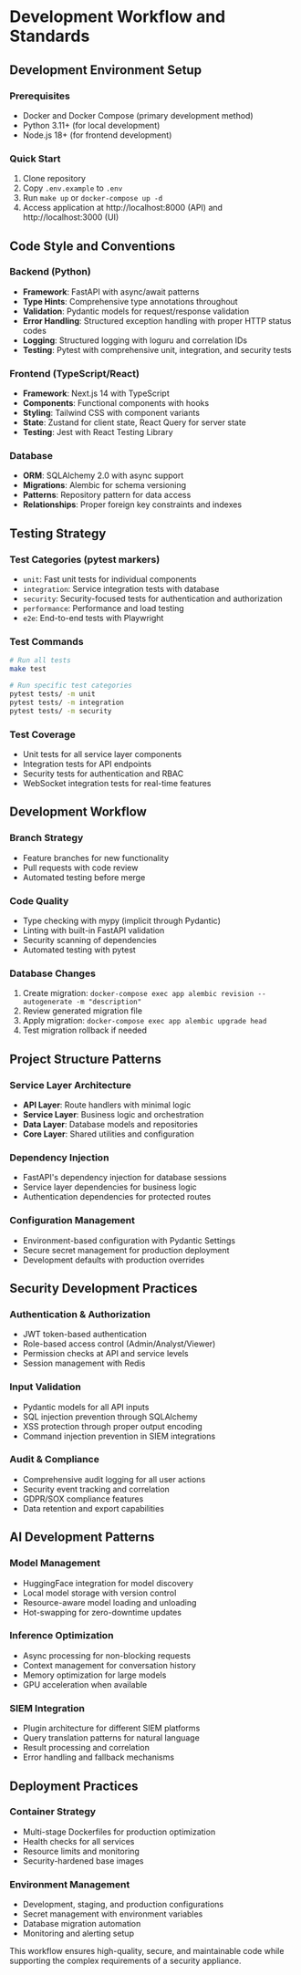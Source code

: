 # Development Workflow and Standards

## Development Environment Setup

### Prerequisites
- Docker and Docker Compose (primary development method)
- Python 3.11+ (for local development)
- Node.js 18+ (for frontend development)

### Quick Start
1. Clone repository
2. Copy `.env.example` to `.env`
3. Run `make up` or `docker-compose up -d`
4. Access application at http://localhost:8000 (API) and http://localhost:3000 (UI)

## Code Style and Conventions

### Backend (Python)
- **Framework**: FastAPI with async/await patterns
- **Type Hints**: Comprehensive type annotations throughout
- **Validation**: Pydantic models for request/response validation
- **Error Handling**: Structured exception handling with proper HTTP status codes
- **Logging**: Structured logging with loguru and correlation IDs
- **Testing**: Pytest with comprehensive unit, integration, and security tests

### Frontend (TypeScript/React)
- **Framework**: Next.js 14 with TypeScript
- **Components**: Functional components with hooks
- **Styling**: Tailwind CSS with component variants
- **State**: Zustand for client state, React Query for server state
- **Testing**: Jest with React Testing Library

### Database
- **ORM**: SQLAlchemy 2.0 with async support
- **Migrations**: Alembic for schema versioning
- **Patterns**: Repository pattern for data access
- **Relationships**: Proper foreign key constraints and indexes

## Testing Strategy

### Test Categories (pytest markers)
- `unit`: Fast unit tests for individual components
- `integration`: Service integration tests with database
- `security`: Security-focused tests for authentication and authorization
- `performance`: Performance and load testing
- `e2e`: End-to-end tests with Playwright

### Test Commands
```bash
# Run all tests
make test

# Run specific test categories
pytest tests/ -m unit
pytest tests/ -m integration
pytest tests/ -m security
```

### Test Coverage
- Unit tests for all service layer components
- Integration tests for API endpoints
- Security tests for authentication and RBAC
- WebSocket integration tests for real-time features

## Development Workflow

### Branch Strategy
- Feature branches for new functionality
- Pull requests with code review
- Automated testing before merge

### Code Quality
- Type checking with mypy (implicit through Pydantic)
- Linting with built-in FastAPI validation
- Security scanning of dependencies
- Automated testing with pytest

### Database Changes
1. Create migration: `docker-compose exec app alembic revision --autogenerate -m "description"`
2. Review generated migration file
3. Apply migration: `docker-compose exec app alembic upgrade head`
4. Test migration rollback if needed

## Project Structure Patterns

### Service Layer Architecture
- **API Layer**: Route handlers with minimal logic
- **Service Layer**: Business logic and orchestration
- **Data Layer**: Database models and repositories
- **Core Layer**: Shared utilities and configuration

### Dependency Injection
- FastAPI's dependency injection for database sessions
- Service layer dependencies for business logic
- Authentication dependencies for protected routes

### Configuration Management
- Environment-based configuration with Pydantic Settings
- Secure secret management for production deployment
- Development defaults with production overrides

## Security Development Practices

### Authentication & Authorization
- JWT token-based authentication
- Role-based access control (Admin/Analyst/Viewer)
- Permission checks at API and service levels
- Session management with Redis

### Input Validation
- Pydantic models for all API inputs
- SQL injection prevention through SQLAlchemy
- XSS protection through proper output encoding
- Command injection prevention in SIEM integrations

### Audit & Compliance
- Comprehensive audit logging for all user actions
- Security event tracking and correlation
- GDPR/SOX compliance features
- Data retention and export capabilities

## AI Development Patterns

### Model Management
- HuggingFace integration for model discovery
- Local model storage with version control
- Resource-aware model loading and unloading
- Hot-swapping for zero-downtime updates

### Inference Optimization
- Async processing for non-blocking requests
- Context management for conversation history
- Memory optimization for large models
- GPU acceleration when available

### SIEM Integration
- Plugin architecture for different SIEM platforms
- Query translation patterns for natural language
- Result processing and correlation
- Error handling and fallback mechanisms

## Deployment Practices

### Container Strategy
- Multi-stage Dockerfiles for production optimization
- Health checks for all services
- Resource limits and monitoring
- Security-hardened base images

### Environment Management
- Development, staging, and production configurations
- Secret management with environment variables
- Database migration automation
- Monitoring and alerting setup

This workflow ensures high-quality, secure, and maintainable code while supporting the complex requirements of a security appliance.